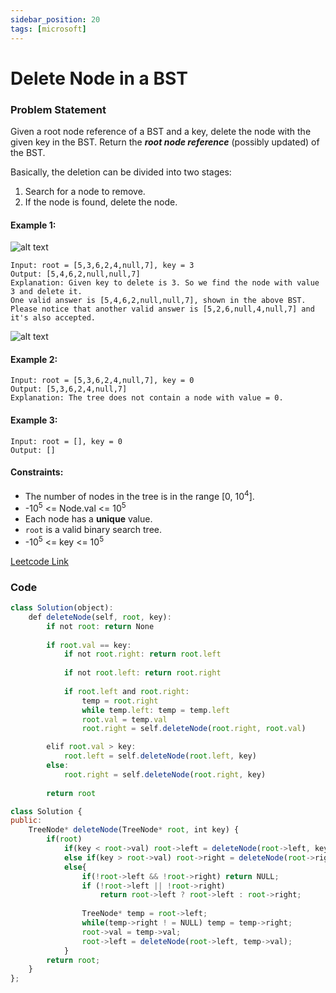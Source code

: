 ```yaml
---
sidebar_position: 20
tags: [microsoft]
---
```


# Delete Node in a BST

### Problem Statement

Given a root node reference of a BST and a key, delete the node with the given key in the BST. Return the ***root node reference*** (possibly updated) of the BST.

Basically, the deletion can be divided into two stages:

1. Search for a node to remove.
2. If the node is found, delete the node.

#### Example 1:

![alt text](https://assets.leetcode.com/uploads/2020/09/04/del_node_1.jpg)

```
Input: root = [5,3,6,2,4,null,7], key = 3
Output: [5,4,6,2,null,null,7]
Explanation: Given key to delete is 3. So we find the node with value 3 and delete it.
One valid answer is [5,4,6,2,null,null,7], shown in the above BST.
Please notice that another valid answer is [5,2,6,null,4,null,7] and it's also accepted.
```
![alt text](https://assets.leetcode.com/uploads/2020/09/04/del_node_supp.jpg)

#### Example 2:

```
Input: root = [5,3,6,2,4,null,7], key = 0
Output: [5,3,6,2,4,null,7]
Explanation: The tree does not contain a node with value = 0.
```

#### Example 3:

```
Input: root = [], key = 0
Output: []
```

#### Constraints:

- The number of nodes in the tree is in the range [0, 10<sup>4</sup>].
- -10<sup>5</sup> <= Node.val <= 10<sup>5</sup>
- Each node has a **unique** value.
- `root` is a valid binary search tree.
- -10<sup>5</sup> <= key <= 10<sup>5</sup>

[Leetcode Link](https://leetcode.com/problems/delete-node-in-a-bst/)

### Code

```jsx title="Python"
class Solution(object):
    def deleteNode(self, root, key):
        if not root: return None
        
        if root.val == key:
            if not root.right: return root.left
            
            if not root.left: return root.right
            
            if root.left and root.right:
                temp = root.right
                while temp.left: temp = temp.left
                root.val = temp.val
                root.right = self.deleteNode(root.right, root.val)

        elif root.val > key:
            root.left = self.deleteNode(root.left, key)
        else:
            root.right = self.deleteNode(root.right, key)
            
        return root

```

```jsx title="C++"
class Solution {
public:
    TreeNode* deleteNode(TreeNode* root, int key) {
        if(root) 
            if(key < root->val) root->left = deleteNode(root->left, key);  
            else if(key > root->val) root->right = deleteNode(root->right, key);       
            else{
                if(!root->left && !root->right) return NULL;     
                if (!root->left || !root->right)
                    return root->left ? root->left : root->right;
					                                                
                TreeNode* temp = root->left;                        
                while(temp->right ! = NULL) temp = temp->right;    
                root->val = temp->val;
                root->left = deleteNode(root->left, temp->val);  
            }
        return root;
    }   
};
```
